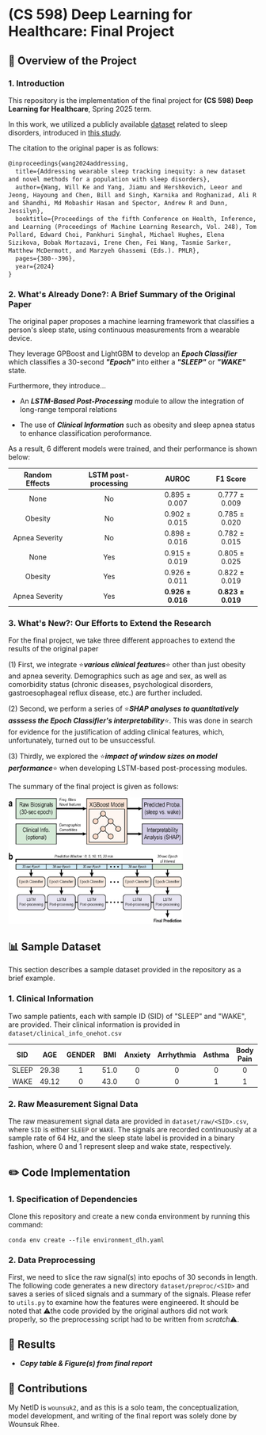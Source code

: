 # **(CS 598) Deep Learning for Healthcare: Final Project**

## **📖 Overview of the Project**

### **1. Introduction**

This repository is the implementation of the final project for **(CS 598) Deep Learning for Healthcare**, Spring 2025 term.

In this work, we utilized a publicly available [dataset](https://physionet.org/content/dreamt/2.0.0/) related to sleep disorders, introduced in [this study](https://raw.githubusercontent.com/mlresearch/v248/main/assets/wang24a/wang24a.pdf).

The citation to the original paper is as follows:
```
@inproceedings{wang2024addressing,
  title={Addressing wearable sleep tracking inequity: a new dataset and novel methods for a population with sleep disorders},
  author={Wang, Will Ke and Yang, Jiamu and Hershkovich, Leeor and Jeong, Hayoung and Chen, Bill and Singh, Karnika and Roghanizad, Ali R and Shandhi, Md Mobashir Hasan and Spector, Andrew R and Dunn, Jessilyn},
  booktitle={Proceedings of the fifth Conference on Health, Inference, and Learning (Proceedings of Machine Learning Research, Vol. 248), Tom Pollard, Edward Choi, Pankhuri Singhal, Michael Hughes, Elena Sizikova, Bobak Mortazavi, Irene Chen, Fei Wang, Tasmie Sarker, Matthew McDermott, and Marzyeh Ghassemi (Eds.). PMLR},
  pages={380--396},
  year={2024}
}
```

### **2. What's Already Done?: A Brief Summary of the Original Paper**

The original paper proposes a machine learning framework that classifies a person's sleep state, using continuous measurements from a wearable device.

They leverage GPBoost and LightGBM to develop an ***Epoch Classifier*** which classifies a 30-second ***"Epoch"*** into either a ***"SLEEP"*** or ***"WAKE"*** state.

Furthermore, they introduce...

* An ***LSTM-Based Post-Processing*** module to allow the integration of long-range temporal relations
 
* The use of ***Clinical Information*** such as obesity and sleep apnea status to enhance classification peroformance.
 
As a result, 6 different models were trained, and their performance is shown below:

| Random Effects   | LSTM post-processing | AUROC               | F1 Score              |
|:----------------:|:--------------------:|:-------------------:|:---------------------:|
| None             | No                   | 0.895 ± 0.007       | 0.777 ± 0.009         |
| Obesity          | No                   | 0.902 ± 0.015       | 0.785 ± 0.020         |
| Apnea Severity   | No                   | 0.898 ± 0.016       | 0.782 ± 0.015         |
| None             | Yes                  | 0.915 ± 0.019       | 0.805 ± 0.025         |
| Obesity          | Yes                  | 0.926 ± 0.011       | 0.822 ± 0.019         |
| Apnea Severity   | Yes                  | **0.926 ± 0.016**   | **0.823 ± 0.019**     |


### **3. What's New?: Our Efforts to Extend the Research**

For the final project, we take three different approaches to extend the results of the original paper

(1) First, we integrate ⭐***various clinical features***⭐ other than just obesity and apnea severity. Demographics such as age and sex, as well as comorbidity status (chronic diseases, psychological disorders, gastroesophageal reflux disease, etc.) are further included.

(2) Second, we perform a series of ⭐***SHAP analyses to quantitatively asssess the Epoch Classifier's interpretability***⭐. This was done in search for evidence for the justification of adding clinical features, which, unfortunately, turned out to be unsuccessful.

(3) Thirdly, we explored the ⭐***impact of window sizes on model performance***⭐ when developing LSTM-based post-processing modules.

The summary of the final project is given as follows:

<img src="image/Fig_1.png" width="70%">


## **📊 Sample Dataset**

This section describes a sample dataset provided in the repository as a brief example.

### **1. Clinical Information**

Two sample patients, each with sample ID (SID) of "SLEEP" and "WAKE", are provided. Their clinical information is provided in `dataset/clinical_info_onehot.csv`

|  SID   |  AGE  | GENDER |  BMI  | Anxiety | Arrhythmia | Asthma | Body Pain | CAD | Depression | Diabetes | Dyspnea | GERD | Hypertension | Migraine |
|:------:|:-----:|:------:|:-----:|:-------:|:----------:|:------:|:---------:|:---:|:----------:|:--------:|:-------:|:----:|:------------:|:--------:|
| SLEEP  | 29.38 |   1    | 51.0  |    0    |     0      |   0    |     0     |  0  |     0      |    0     |    0    |  0   |      0       |    0     |
| WAKE   | 49.12 |   0    | 43.0  |    0    |     0      |   1    |     1     |  0  |     1      |    1     |    1    |  1   |      0       |    0     |


### **2. Raw Measurement Signal Data**

The raw measurement signal data are provided in `dataset/raw/<SID>.csv`, where `SID` is either `SLEEP` or `WAKE`. The signals are recorded continuously at a sample rate of 64 Hz, and the sleep state label is provided in a binary fashion, where 0 and 1 represent sleep and wake state, respectively.


## **✏️ Code Implementation**

### **1. Specification of Dependencies**

Clone this repository and create a new conda environment by running this command:

```
conda env create --file environment_dlh.yaml
```

### **2. Data Preprocessing**

First, we need to slice the raw signal(s) into epochs of 30 seconds in length. The following code generates a new directory `dataset/preproc/<SID>` and saves a series of sliced signals and a summary of the signals. Please refer to `utils.py` to examine how the features were engineered. It should be noted that ⚠️the code provided by the original authors did not work properly, so the preprocessing script had to be written from _scratch_⚠️.



## **📐 Results**

* ***Copy table & Figure(s) from final report***


## **👏 Contributions**

My NetID is `wounsuk2`, and as this is a solo team, the conceptualization, model development, and writing of the final report was solely done by Wounsuk Rhee.

